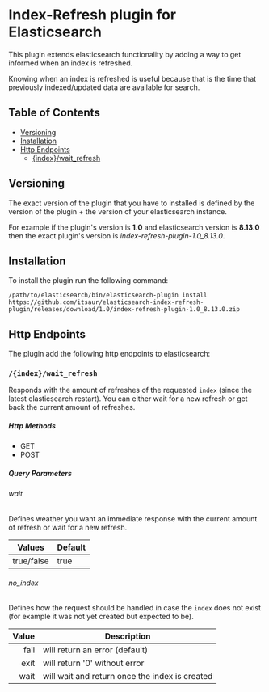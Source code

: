 # Index-Refresh plugin for Elasticsearch

This plugin extends elasticsearch functionality by adding a way to get informed when an index is refreshed.

Knowing when an index is refreshed is useful because that is the time that previously indexed/updated data are 
available for search.

## Table of Contents
- [Versioning](#versioning)  
- [Installation](#installation)  
- [Http Endpoints](#http-endpoints)  
  - [{index}/wait_refresh](#indexwaitrefresh)

## Versioning

The exact version of the plugin that you have to installed is defined by the version of the plugin + the version
of your elasticsearch instance.

For example if the plugin's version is **1.0** and elasticsearch version is **8.13.0** then the exact plugin's
version is _index-refresh-plugin-1.0_8.13.0_.

## Installation
To install the plugin run the following command:
```
/path/to/elasticsearch/bin/elasticsearch-plugin install https://github.com/itsaur/elasticsearch-index-refresh-plugin/releases/download/1.0/index-refresh-plugin-1.0_8.13.0.zip
```

## Http Endpoints

The plugin add the following http endpoints to elasticsearch:

### `/{index}/wait_refresh`

Responds with the amount of refreshes of the requested `index` (since the latest elasticsearch restart). 
You can either wait for a new refresh or get back the current amount of refreshes. 

##### Http Methods
- GET
- POST

##### Query Parameters

###### wait 
Defines weather you want an immediate response with the current amount  of refresh or wait for a new refresh.

| Values     | Default |
|------------|---------|
| true/false | true    |

###### no_index 
Defines how the request should be handled in case the `index` does not exist (for example it was not yet created
but expected to be).

|          Value | Description                                    |
|---------------:|------------------------------------------------|
|           fail | will return an error (default)                 |
|           exit | will return '0' without error                  |
|           wait | will wait and return once the index is created |

